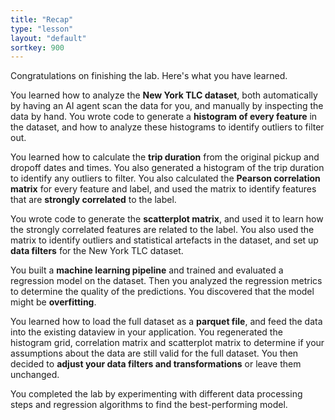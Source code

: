 ```yaml
---
title: "Recap"
type: "lesson"
layout: "default"
sortkey: 900
---
```


Congratulations on finishing the lab. Here's what you have learned.

You learned how to analyze the **New York TLC dataset**, both automatically by having an AI agent scan the data for you, and manually by inspecting the data by hand. You wrote code to generate a **histogram of every feature** in the dataset, and how to analyze these histograms to identify outliers to filter out.

You learned how to calculate the **trip duration** from the original pickup and dropoff dates and times. You also generated a histogram of the trip duration to identify any outliers to filter. You also calculated the **Pearson correlation matrix** for every feature and label, and used the matrix to identify features that are **strongly correlated** to the label.

You wrote code to generate the **scatterplot matrix**, and used it to learn how the strongly correlated features are related to the label. You also used the matrix to identify outliers and statistical artefacts in the dataset, and set up **data filters** for the New York TLC dataset. 

You built a **machine learning pipeline** and trained and evaluated a regression model on the dataset. Then you analyzed the regression metrics to determine the quality of the predictions. You discovered that the model might be **overfitting**. 

You learned how to load the full dataset as a **parquet file**, and feed the data into the existing dataview in your application. You regenerated the histogram grid, correlation matrix and scatterplot matrix to determine if your assumptions about the data are still valid for the full dataset. You then decided to **adjust your data filters and transformations** or leave them unchanged.

You completed the lab by experimenting with different data processing steps and regression algorithms to find the best-performing model. 